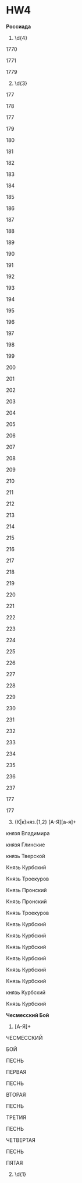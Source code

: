 # HW4

**Россиада**

1. \d{4}

1770

1771

1779

2. \d{3}

177

178

177

179

180

181

182

183

184

185

186

187

188

189

190

191

192

193

194

195

196

197

198

199

200

201

202

203

204

205

206

207

208

209

210

211

212

213

214

215

216

217

218

219

220

221

222

223

224

225

226

227

228

229

230

231

232

233

234

235

236

237

177

177

3. (К|к)няз.{1,2} [А-Я][а-я]+

князя Владимира


князя Глинские

князь Тверской

Князь Курбский

Князь Троекуров

Князь Пронский

Князь Пронский

Князь Троекуров

Князь Курбский

Князь Курбский

Князь Курбский

Князь Курбский

Князь Курбский

Князь Курбский

князь Курбский

Князь Курбский

**Чесмесский Бой**

1. [А-Я]+

ЧЕСМЕССКИЙ

БОЙ

ПЕСНЬ

ПЕРВАЯ

ПЕСНЬ

ВТОРАЯ

ПЕСНЬ

ТРЕТИЯ

ПЕСНЬ

ЧЕТВЕРТАЯ

ПЕСНЬ

ПЯТАЯ

2. \d{1}

